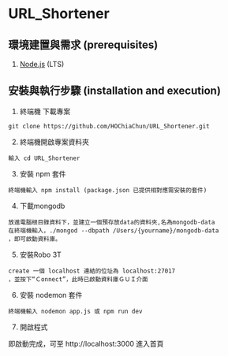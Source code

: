 # URL_Shortener


## 環境建置與需求 (prerequisites)

1. [Node.js](https://nodejs.org/en/) (LTS)


## 安裝與執行步驟 (installation and execution)

1. 終端機 下載專案

```
git clone https://github.com/HOChiaChun/URL_Shortener.git
```

2. 終端機開啟專案資料夾

```
輸入 cd URL_Shortener
```

3. 安裝 npm 套件

```
終端機輸入 npm install (package.json 已提供相對應需安裝的套件)
```

4. 下載mongodb

```
放進電腦根目錄資料下，並建立一個預存放data的資料夾,名為mongodb-data
在終端機輸入，./mongod --dbpath /Users/{yourname}/mongodb-data
，即可啟動資料庫。
```

5. 安裝Robo 3T 

```
create 一個 localhost 連結的位址為 localhost:27017
，並按下“Ｃonnect”，此時已啟動資料庫ＧＵＩ介面
```

6. 安裝 nodemon 套件

```
終端機輸入 nodemon app.js 或 npm run dev 
```

7. 開啟程式

即啟動完成，可至 http://localhost:3000 進入首頁



 